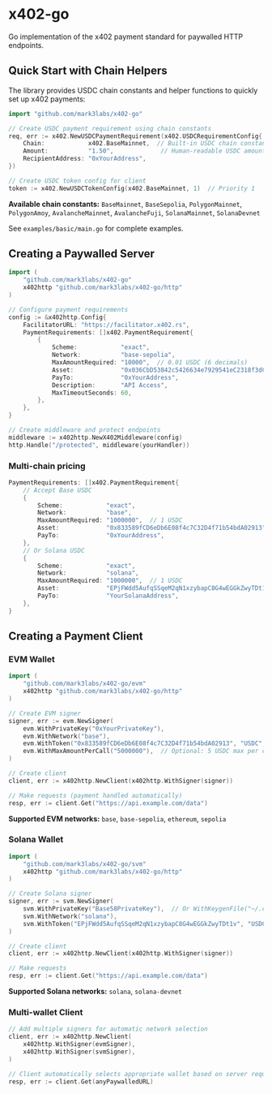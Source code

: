 # x402-go

Go implementation of the x402 payment standard for paywalled HTTP endpoints.

## Quick Start with Chain Helpers

The library provides USDC chain constants and helper functions to quickly set up x402 payments:

```go
import "github.com/mark3labs/x402-go"

// Create USDC payment requirement using chain constants
req, err := x402.NewUSDCPaymentRequirement(x402.USDCRequirementConfig{
    Chain:            x402.BaseMainnet,  // Built-in USDC chain constant
    Amount:           "1.50",             // Human-readable USDC amount
    RecipientAddress: "0xYourAddress",
})

// Create USDC token config for client
token := x402.NewUSDCTokenConfig(x402.BaseMainnet, 1)  // Priority 1
```

**Available chain constants:** `BaseMainnet`, `BaseSepolia`, `PolygonMainnet`, `PolygonAmoy`, `AvalancheMainnet`, `AvalancheFuji`, `SolanaMainnet`, `SolanaDevnet`

See `examples/basic/main.go` for complete examples.

## Creating a Paywalled Server

```go
import (
    "github.com/mark3labs/x402-go"
    x402http "github.com/mark3labs/x402-go/http"
)

// Configure payment requirements
config := &x402http.Config{
    FacilitatorURL: "https://facilitator.x402.rs",
    PaymentRequirements: []x402.PaymentRequirement{
        {
            Scheme:            "exact",
            Network:           "base-sepolia",
            MaxAmountRequired: "10000",  // 0.01 USDC (6 decimals)
            Asset:             "0x036CbD53842c5426634e7929541eC2318f3dCF7e",
            PayTo:             "0xYourAddress",
            Description:       "API Access",
            MaxTimeoutSeconds: 60,
        },
    },
}

// Create middleware and protect endpoints
middleware := x402http.NewX402Middleware(config)
http.Handle("/protected", middleware(yourHandler))
```

### Multi-chain pricing

```go
PaymentRequirements: []x402.PaymentRequirement{
    // Accept Base USDC
    {
        Scheme:            "exact",
        Network:           "base",
        MaxAmountRequired: "1000000",  // 1 USDC
        Asset:             "0x833589fCD6eDb6E08f4c7C32D4f71b54bdA02913",
        PayTo:             "0xYourAddress",
    },
    // Or Solana USDC
    {
        Scheme:            "exact",
        Network:           "solana",
        MaxAmountRequired: "1000000",  // 1 USDC
        Asset:             "EPjFWdd5AufqSSqeM2qN1xzybapC8G4wEGGkZwyTDt1v",
        PayTo:             "YourSolanaAddress",
    },
}
```

## Creating a Payment Client

### EVM Wallet

```go
import (
    "github.com/mark3labs/x402-go/evm"
    x402http "github.com/mark3labs/x402-go/http"
)

// Create EVM signer
signer, err := evm.NewSigner(
    evm.WithPrivateKey("0xYourPrivateKey"),
    evm.WithNetwork("base"),
    evm.WithToken("0x833589fCD6eDb6E08f4c7C32D4f71b54bdA02913", "USDC", 6),
    evm.WithMaxAmountPerCall("5000000"),  // Optional: 5 USDC max per call
)

// Create client
client, err := x402http.NewClient(x402http.WithSigner(signer))

// Make requests (payment handled automatically)
resp, err := client.Get("https://api.example.com/data")
```

**Supported EVM networks:** `base`, `base-sepolia`, `ethereum`, `sepolia`

### Solana Wallet

```go
import (
    "github.com/mark3labs/x402-go/svm"
    x402http "github.com/mark3labs/x402-go/http"
)

// Create Solana signer
signer, err := svm.NewSigner(
    svm.WithPrivateKey("Base58PrivateKey"),  // Or WithKeygenFile("~/.config/solana/id.json")
    svm.WithNetwork("solana"),
    svm.WithToken("EPjFWdd5AufqSSqeM2qN1xzybapC8G4wEGGkZwyTDt1v", "USDC", 6),
)

// Create client
client, err := x402http.NewClient(x402http.WithSigner(signer))

// Make requests
resp, err := client.Get("https://api.example.com/data")
```

**Supported Solana networks:** `solana`, `solana-devnet`

### Multi-wallet Client

```go
// Add multiple signers for automatic network selection
client, err := x402http.NewClient(
    x402http.WithSigner(evmSigner),
    x402http.WithSigner(svmSigner),
)

// Client automatically selects appropriate wallet based on server requirements
resp, err := client.Get(anyPaywalledURL)
```
